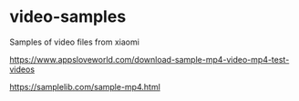 # video-samples
Samples of video files from xiaomi

https://www.appsloveworld.com/download-sample-mp4-video-mp4-test-videos

https://samplelib.com/sample-mp4.html
